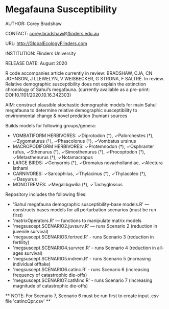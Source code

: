 # Megafauna Susceptibility

AUTHOR: Corey Bradshaw

CONTACT: corey.bradshaw@flinders.edu.au

URL: http://GlobalEcologyFlinders.com

INSTITUTION: Flinders University

RELEASE DATE: August 2020

R code accompanies article currently in review: 
BRADSHAW, CJA, CN JOHNSON, J LLEWELYN, V WEISBECKER, G STRONA, F SALTRÉ. In review. Relative demographic susceptibility does not explain the extinction chronology of Sahul’s megafauna. (currently available as a pre-print: DOI:10.1101/2020.10.16.342303)

AIM: construct plausible stochastic demographic models for main Sahul megafauna to determine relative demographic susceptibility to environmental change & novel predation (human) sources

Builds models for following groups/genera:
- VOMBATIFORM HERBIVORES: ✓Diprotodon (†), ✓Palorchestes (†), ✓Zygomaturus (†), ✓Phascolonus (†), ✓Vombatus ursinus
- MACROPODIFORM HERBIVORES: ✓Protemnodon (†), ✓Osphranter rufus, ✓Sthenurus (†), ✓Simosthenurus (†), ✓Procoptodon (†), ✓Metasthenurus (†), ✓Notamacropus
- LARGE BIRDS: ✓Genyornis (†), ✓Dromaius novaehollandiae, ✓Alectura lathami
- CARNIVORES: ✓Sarcophilus, ✓Thylacinus (†), ✓Thylacoleo (†), ✓Dasyurus
- MONOTREMES: ✓Megalibgwilia (†), ✓Tachyglossus

Repository includes the following files:

- 'Sahul megafauna demographic susceptibility-base models.R' — constructs bases models for all perturbation scenarios (must be run first)
- 'matrixOperators.R' — functions to manipulate matrix models
- 'megsuscept.SCENARIO2.juvsurv.R' — runs Scenario 2 (reduction in juvenile survival)
- 'megsuscept.SCENARIO3.fertred.R' - runs Scenario 3 (reduction in fertility)
- 'megsuscept.SCENARIO4.survred.R' - runs Scenario 4 (reduction in all-ages survival)
- 'megsuscept.SCENARIO5.indrem.R' - runs Scenario 5 (increasing individual offtake)
- 'megsuscept.SCENARIO6.catinc.R' - runs Scenario 6 (increasing frequency of catastrophic die-offs)
- 'megsuscept.SCENARIO7.catMinc.R' - runs Scenario 7 (increasing magnitude of catastrophic die-offs)

** NOTE: For Scenario 7, Scenario 6 must be run first to create input .csv file 'catincQpr.csv' **
